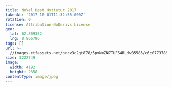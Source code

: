 ```yaml
---
title: NoVel Høst Hyttetur 2017
takenAt: '2017-10-01T11:32:55.000Z'
rotation: 0
license: Attribution-NoDerivs License
geo:
  lat: 62.809352
  lng: 8.866786
tags: []
url: >-
  //images.ctfassets.net/bncv3c2gt878/5pxNmZN7TUFS4RLdwB5583/c6c077378589b45ea577813dd17ebd13/novel-hst-hyttetur-2017_37179645330_o
size: 3222749
image:
  width: 4192
  height: 2358
contentType: image/jpeg
---
```


